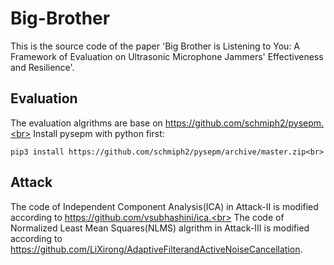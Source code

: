 # Big-Brother
This is the source code of the paper 'Big Brother is Listening to You: A Framework of Evaluation on Ultrasonic Microphone Jammers' Effectiveness and Resilience'.

## Evaluation
The evaluation algrithms are base on https://github.com/schmiph2/pysepm.<br>
Install pysepm with python first:<br>
```
pip3 install https://github.com/schmiph2/pysepm/archive/master.zip<br>
```
## Attack
The code of Independent Component Analysis(ICA) in Attack-II is modified according to https://github.com/vsubhashini/ica.<br>
The code of Normalized Least Mean Squares(NLMS) algrithm in Attack-III is modified according to https://github.com/LiXirong/AdaptiveFilterandActiveNoiseCancellation.
